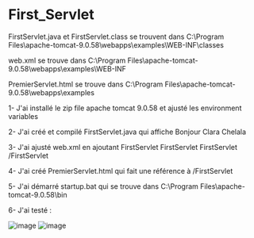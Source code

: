# First_Servlet


FirstServlet.java et FirstServlet.class se trouvent dans C:\Program Files\apache-tomcat-9.0.58\webapps\examples\WEB-INF\classes

web.xml se trouve dans C:\Program Files\apache-tomcat-9.0.58\webapps\examples\WEB-INF

PremierServlet.html se trouve dans C:\Program Files\apache-tomcat-9.0.58\webapps\examples


1- J'ai installé le zip file apache tomcat 9.0.58 et ajusté les environment variables

2- J'ai créé et compilé FirstServlet.java qui affiche Bonjour Clara Chelala

3- J'ai ajusté web.xml en ajoutant 
    <servlet>
        <servlet-name>FirstServlet</servlet-name>
        <servlet-class>FirstServlet</servlet-class>
    </servlet>
    <servlet-mapping>
        <servlet-name>FirstServlet</servlet-name>
        <url-pattern>/FirstServlet</url-pattern>
    </servlet-mapping>
    
 4- J'ai créé PremierServlet.html qui fait une référence à /FirstServlet
 
 5- J'ai démarré startup.bat qui se trouve dans C:\Program Files\apache-tomcat-9.0.58\bin
 
 6- J'ai testé :
 
![image](https://user-images.githubusercontent.com/83409958/153766324-c4d038f3-7efd-4c33-a172-745c7efb1c34.png)
![image](https://user-images.githubusercontent.com/83409958/153766335-0444f380-45a7-4d98-9096-66b456053070.png)

